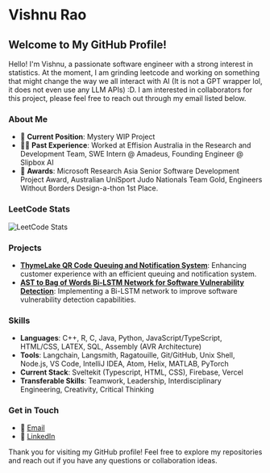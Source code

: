 # Vishnu Rao

## Welcome to My GitHub Profile!

Hello! I'm Vishnu, a passionate software engineer with a strong interest in statistics. At the moment, I am grinding leetcode and working on something that might change the way we all interact with AI (It is not a GPT wrapper lol, it does not even use any LLM APIs) :D. I am interested in collaborators for this project, please feel free to reach out through my email listed below.

### About Me

- 🌟 **Current Position**: Mystery WIP Project
- 🧑‍💼 **Past Experience**: Worked at Effision Australia in the Research and Development Team, SWE Intern @ Amadeus, Founding Engineer @ Slipbox AI
- 🏅 **Awards**: Microsoft Research Asia Senior Software Development Project Award, Australian UniSport Judo Nationals Team Gold, Engineers Without Borders Design-a-thon 1st Place.

### LeetCode Stats

![LeetCode Stats](https://leetcard.jacoblin.cool/vishnugrao?theme=dark&font=Buda&ext=heatmap)

### Projects

- **[ThymeLake QR Code Queuing and Notification System](https://github.com/vishnugrao/)**: Enhancing customer experience with an efficient queuing and notification system.
- **[AST to Bag of Words Bi-LSTM Network for Software Vulnerability Detection](https://github.com/vishnugrao/AST-CBoW-Bi-CS)**: Implementing a Bi-LSTM network to improve software vulnerability detection capabilities.

### Skills

- **Languages**: C++, R, C, Java, Python, JavaScript/TypeScript, HTML/CSS, LATEX, SQL, Assembly (AVR Architecture)
- **Tools**: Langchain, Langsmith, Ragatouille, Git/GitHub, Unix Shell, Node.js, VS Code, IntelliJ IDEA, Atom, Helix, MATLAB, PyTorch
- **Current Stack**: Sveltekit (Typescript, HTML, CSS), Firebase, Vercel
- **Transferable Skills**: Teamwork, Leadership, Interdisciplinary Engineering, Creativity, Critical Thinking

### Get in Touch

- 📧 [Email](mailto:vishnugrao14@gmail.com)
- 💼 [LinkedIn](https://www.linkedin.com/in/vishnugrao/)

Thank you for visiting my GitHub profile! Feel free to explore my repositories and reach out if you have any questions or collaboration ideas.


